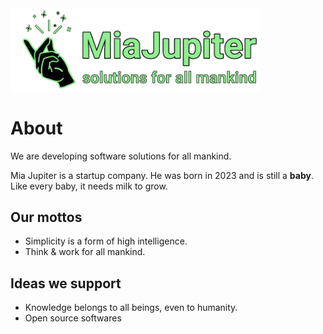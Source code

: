 <img src="https://github.com/miajupiter/.github/raw/main/images/miajupiter-logo.png"  width="400" />

# About

We are developing software solutions for all mankind.

Mia Jupiter is a startup company. He was born in 2023 and is still a **baby**. Like every baby, it needs milk to grow.


## Our mottos

- Simplicity is a form of high intelligence.
- Think & work for all mankind.


## Ideas we support

- Knowledge belongs to all beings, even to humanity.
- Open source softwares
